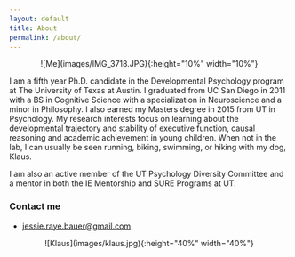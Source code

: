 ```yaml
---
layout: default
title: About
permalink: /about/
---
```

<p align="center">
![Me](images/IMG_3718.JPG){:height="10%" width="10%"}    
</p>
I am a fifth year Ph.D. candidate in the Developmental Psychology program at The University of Texas at Austin. I graduated from UC San Diego in 2011 with a BS in Cognitive Science with a specialization in Neuroscience and a minor in Philosophy. I also earned my Masters degree in 2015 from UT in Psychology.
 My research interests focus on learning about the developmental trajectory and stability of executive function, causal reasoning and academic achievement in young children.
When not in the lab, I can usually be seen running, biking, swimming, or hiking with my dog, Klaus.

I am also an active member of the UT Psychology Diversity Committee and a mentor in both the IE Mentorship and SURE Programs at UT. 

### Contact me

+ [jessie.raye.bauer@gmail.com](mailto:jessie.raye.bauer@gmail.com)

<p align="center">
![Klaus](images/klaus.jpg){:height="40%" width="40%"}   
</p>
